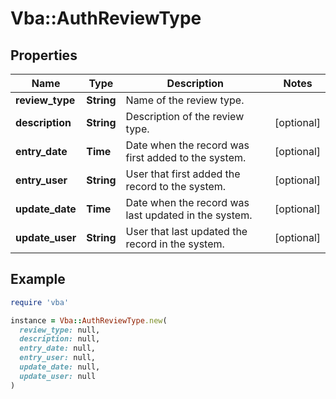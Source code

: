 # Vba::AuthReviewType

## Properties

| Name | Type | Description | Notes |
| ---- | ---- | ----------- | ----- |
| **review_type** | **String** | Name of the review type. |  |
| **description** | **String** | Description of the review type. | [optional] |
| **entry_date** | **Time** | Date when the record was first added to the system. | [optional] |
| **entry_user** | **String** | User that first added the record to the system. | [optional] |
| **update_date** | **Time** | Date when the record was last updated in the system. | [optional] |
| **update_user** | **String** | User that last updated the record in the system. | [optional] |

## Example

```ruby
require 'vba'

instance = Vba::AuthReviewType.new(
  review_type: null,
  description: null,
  entry_date: null,
  entry_user: null,
  update_date: null,
  update_user: null
)
```

